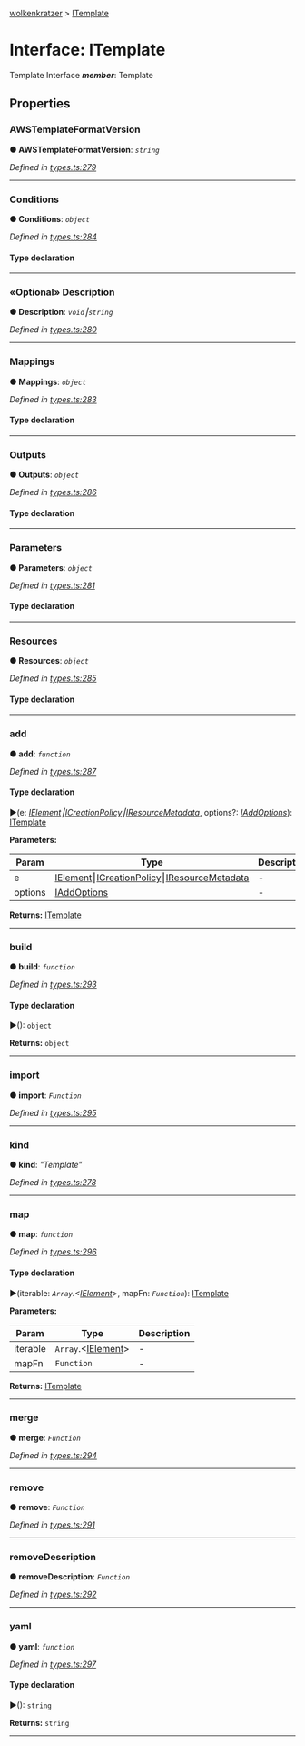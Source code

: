 [wolkenkratzer](../README.md) > [ITemplate](../interfaces/itemplate.md)



# Interface: ITemplate


Template Interface
*__member__*: Template



## Properties
<a id="awstemplateformatversion"></a>

###  AWSTemplateFormatVersion

**●  AWSTemplateFormatVersion**:  *`string`* 

*Defined in [types.ts:279](https://github.com/arminhammer/wolkenkratzer/blob/6503a9b/src/types.ts#L279)*





___

<a id="conditions"></a>

###  Conditions

**●  Conditions**:  *`object`* 

*Defined in [types.ts:284](https://github.com/arminhammer/wolkenkratzer/blob/6503a9b/src/types.ts#L284)*


#### Type declaration


[s: `string`]: [ICondition](icondition.md)






___

<a id="description"></a>

### «Optional» Description

**●  Description**:  *`void`⎮`string`* 

*Defined in [types.ts:280](https://github.com/arminhammer/wolkenkratzer/blob/6503a9b/src/types.ts#L280)*





___

<a id="mappings"></a>

###  Mappings

**●  Mappings**:  *`object`* 

*Defined in [types.ts:283](https://github.com/arminhammer/wolkenkratzer/blob/6503a9b/src/types.ts#L283)*


#### Type declaration


[s: `string`]: [IMapping](imapping.md)






___

<a id="outputs"></a>

###  Outputs

**●  Outputs**:  *`object`* 

*Defined in [types.ts:286](https://github.com/arminhammer/wolkenkratzer/blob/6503a9b/src/types.ts#L286)*


#### Type declaration


[s: `string`]: [IOutput](ioutput.md)






___

<a id="parameters"></a>

###  Parameters

**●  Parameters**:  *`object`* 

*Defined in [types.ts:281](https://github.com/arminhammer/wolkenkratzer/blob/6503a9b/src/types.ts#L281)*


#### Type declaration


[s: `string`]: [IParameter](iparameter.md)






___

<a id="resources"></a>

###  Resources

**●  Resources**:  *`object`* 

*Defined in [types.ts:285](https://github.com/arminhammer/wolkenkratzer/blob/6503a9b/src/types.ts#L285)*


#### Type declaration


[s: `string`]: [IResource](iresource.md)






___

<a id="add"></a>

###  add

**●  add**:  *`function`* 

*Defined in [types.ts:287](https://github.com/arminhammer/wolkenkratzer/blob/6503a9b/src/types.ts#L287)*


#### Type declaration
►(e: *[IElement](../#ielement)⎮[ICreationPolicy](icreationpolicy.md)⎮[IResourceMetadata](iresourcemetadata.md)*, options?: *[IAddOptions](iaddoptions.md)*): [ITemplate](itemplate.md)



**Parameters:**

| Param | Type | Description |
| ------ | ------ | ------ |
| e | [IElement](../#ielement)⎮[ICreationPolicy](icreationpolicy.md)⎮[IResourceMetadata](iresourcemetadata.md)   |  - |
| options | [IAddOptions](iaddoptions.md)   |  - |





**Returns:** [ITemplate](itemplate.md)






___

<a id="build"></a>

###  build

**●  build**:  *`function`* 

*Defined in [types.ts:293](https://github.com/arminhammer/wolkenkratzer/blob/6503a9b/src/types.ts#L293)*


#### Type declaration
►(): `object`





**Returns:** `object`






___

<a id="import"></a>

###  import

**●  import**:  *`Function`* 

*Defined in [types.ts:295](https://github.com/arminhammer/wolkenkratzer/blob/6503a9b/src/types.ts#L295)*





___

<a id="kind"></a>

###  kind

**●  kind**:  *"Template"* 

*Defined in [types.ts:278](https://github.com/arminhammer/wolkenkratzer/blob/6503a9b/src/types.ts#L278)*





___

<a id="map"></a>

###  map

**●  map**:  *`function`* 

*Defined in [types.ts:296](https://github.com/arminhammer/wolkenkratzer/blob/6503a9b/src/types.ts#L296)*


#### Type declaration
►(iterable: *`Array`.<[IElement](../#ielement)>*, mapFn: *`Function`*): [ITemplate](itemplate.md)



**Parameters:**

| Param | Type | Description |
| ------ | ------ | ------ |
| iterable | `Array`.<[IElement](../#ielement)>   |  - |
| mapFn | `Function`   |  - |





**Returns:** [ITemplate](itemplate.md)






___

<a id="merge"></a>

###  merge

**●  merge**:  *`Function`* 

*Defined in [types.ts:294](https://github.com/arminhammer/wolkenkratzer/blob/6503a9b/src/types.ts#L294)*





___

<a id="remove"></a>

###  remove

**●  remove**:  *`Function`* 

*Defined in [types.ts:291](https://github.com/arminhammer/wolkenkratzer/blob/6503a9b/src/types.ts#L291)*





___

<a id="removedescription"></a>

###  removeDescription

**●  removeDescription**:  *`Function`* 

*Defined in [types.ts:292](https://github.com/arminhammer/wolkenkratzer/blob/6503a9b/src/types.ts#L292)*





___

<a id="yaml"></a>

###  yaml

**●  yaml**:  *`function`* 

*Defined in [types.ts:297](https://github.com/arminhammer/wolkenkratzer/blob/6503a9b/src/types.ts#L297)*


#### Type declaration
►(): `string`





**Returns:** `string`






___


